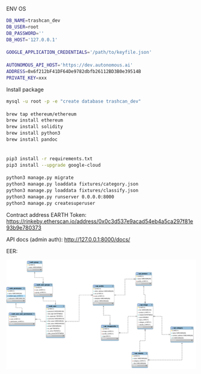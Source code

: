 ENV OS
```bash
DB_NAME=trashcan_dev
DB_USER=root
DB_PASSWORD=''
DB_HOST='127.0.0.1'

GOOGLE_APPLICATION_CREDENTIALS='/path/to/keyfile.json'

AUTONOMOUS_API_HOST='https://dev.autonomous.ai'
ADDRESS=0x6f212bF41DF64De9782dbfb26112BD3B0e39514B
PRIVATE_KEY=xxx

```


Install package

```bash
mysql -u root -p -e "create database trashcan_dev"

brew tap ethereum/ethereum
brew install ethereum
brew install solidity
brew install python3
brew install pandoc


pip3 install -r requirements.txt
pip3 install --upgrade google-cloud

python3 manage.py migrate
python3 manage.py loaddata fixtures/category.json
python3 manage.py loaddata fixtures/classify.json
python3 manage.py runserver 0.0.0.0:8000
python3 manage.py createsuperuser

```

Contract address EARTH Token: https://rinkeby.etherscan.io/address/0x0c3d537e9acad54eb4a5ca297f81e93b9e780373


API docs (admin auth): http://127.0.0.1:8000/docs/


EER:

![Alt text](/backend/doc/eer.png?raw=true "")
